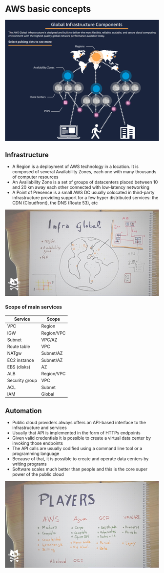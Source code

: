 # AWS basic concepts

![AWS infrastructure diagram](infrastructure.png)

## Infrastructure

* A Region is a deployment of AWS technology in a location. It is composed of several Availability Zones, each one with many thousands of computer resources
* An Availability Zone is a set of groups of datacenters placed between 10 and 20 km away each other connected with low-latency networking
* A Point of Presence is a small AWS DC usually colocated in third-party infrastructure providing support for a few hyper distributed services: the CDN (Cloudfront), the DNS (Route 53), etc

![Global infrastructure schema](02-global-infra.png)

### Scope of main services

| Service  |  Scope   |
|---|---|
| VPC  | Region  |
| IGW  | Region/VPC  |
| Subnet  | VPC/AZ  |
| Route table  | VPC |
| NATgw  | Subnet/AZ  |
| EC2 instance  | Subnet/AZ  |
| EBS (disks)  | AZ |
| ALB  | Region/VPC  |
| Security group  | VPC |
| ACL  | Subnet  |
| IAM  | Global |

## Automation

* Public cloud providers always offers an API-based interface to the infrastructure and services
* Usually that API is implemented in the form of HTTPs endpoints
* Given valid credentials it is possible to create a virtual data center by invoking those endpoints
* The API calls are usually codified using a command line tool or a programming language
* Because of that, it is possible to create and operate data centers by writing programs
* Software scales much better than people and this is the core super power of the public cloud

![Cloud top players](03-players.png)
